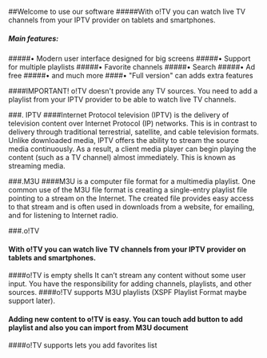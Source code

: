 ##Welcome to use our software
#####With o!TV you can watch live TV channels from your IPTV provider on tablets and smartphones.
##### Main features:
#####• Modern user interface designed for big screens
#####• Support for multiple playlists
#####• Favorite channels
#####• Search
#####• Ad free
#####• and much more
####• "Full version" can adds extra features

####IMPORTANT!  o!TV doesn't provide any TV sources. You need to add a playlist from your IPTV provider to be able to watch live TV channels.

###. IPTV
####Internet Protocol television (IPTV) is the delivery of television content over Internet Protocol (IP) networks. This is in contrast to delivery through traditional terrestrial, satellite, and cable television formats. Unlike downloaded media, IPTV offers the ability to stream the source media continuously. As a result, a client media player can begin playing the content (such as a TV channel) almost immediately. This is known as streaming media.

###.M3U
####M3U is a computer file format for a multimedia playlist. One common use of the M3U file format is creating a single-entry playlist file pointing to a stream on the Internet. The created file provides easy access to that stream and is often used in downloads from a website, for emailing, and for listening to Internet radio.

###.o!TV
#### With o!TV you can watch live TV channels from your IPTV provider on tablets and smartphones.
####o!TV is empty shells It can’t stream any content without some user input. You have the responsibility for adding channels, playlists, and other sources.
####o!TV  supports M3U playlists (XSPF Playlist Format maybe support later).
#### Adding new content to o!TV is easy. You can touch add button to add playlist and also you can import from M3U document
####o!TV  supports  lets you add favorites list
